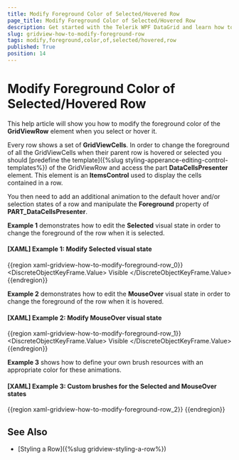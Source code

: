 ```yaml
---
title: Modify Foreground Color of Selected/Hovered Row
page_title: Modify Foreground Color of Selected/Hovered Row
description: Get started with the Telerik WPF DataGrid and learn how to change the foreground color of all GridViewCells when their parent row is hovered or selected.
slug: gridview-how-to-modify-foreground-row
tags: modify,foreground,color,of,selected/hovered,row
published: True
position: 14
---
```


# Modify Foreground Color of Selected/Hovered Row

This help article will show you how to modify the foreground color of the **GridViewRow** element when you select or hover it.

Every row shows a set of **GridViewCells**. In order to change the foreground of all the GridViewCells when their parent row is hovered or selected you should [predefine the template]({%slug styling-apperance-editing-control-templates%}) of the GridViewRow and access the part __DataCellsPresenter__ element. This element is an **ItemsControl** used to display the cells contained in a row.

You then need to add an additional animation to the default hover and/or selection states of a row and manipulate the **Foreground** property of __PART_DataCellsPresenter__. 

**Example 1** demonstrates how to edit the **Selected** visual state in order to change the foreground of the row when it is selected.

#### __[XAML] Example 1: Modify Selected visual state__

{{region xaml-gridview-how-to-modify-foreground-row_0}}
    <VisualState x:Name="Selected">
	<Storyboard>
	    <ObjectAnimationUsingKeyFrames Duration="0" Storyboard.TargetName="Background_Selected" Storyboard.TargetProperty="(UIElement.Visibility)">
		<DiscreteObjectKeyFrame KeyTime="0">
		    <DiscreteObjectKeyFrame.Value>
			<Visibility>Visible</Visibility>
		    </DiscreteObjectKeyFrame.Value>
		</DiscreteObjectKeyFrame>
	    </ObjectAnimationUsingKeyFrames>
	    <ObjectAnimationUsingKeyFrames Storyboard.TargetName="NavigatorIndicatorBackground" Storyboard.TargetProperty="Background">
		<DiscreteObjectKeyFrame KeyTime="0:0:0" Value="{StaticResource GridView_RowIndicatorCellBackground_Selected}" />
	    </ObjectAnimationUsingKeyFrames>
	    <ObjectAnimationUsingKeyFrames Storyboard.TargetName="PART_DataCellsPresenter" Storyboard.TargetProperty="Foreground">
		<DiscreteObjectKeyFrame KeyTime="0:0:0" Value="{StaticResource GridView_ItemForeground_Selected}" />
	    </ObjectAnimationUsingKeyFrames>
	</Storyboard>
    </VisualState>
{{endregion}}

**Example 2** demonstrates how to edit the **MouseOver** visual state in order to change the foreground of the row when it is hovered.

#### __[XAML] Example 2: Modify MouseOver visual state__

{{region xaml-gridview-how-to-modify-foreground-row_1}}
    <VisualState x:Name="MouseOver">
	<Storyboard>
	    <ObjectAnimationUsingKeyFrames Duration="0" Storyboard.TargetName="Background_Over" Storyboard.TargetProperty="(UIElement.Visibility)">
		<DiscreteObjectKeyFrame KeyTime="0">
		    <DiscreteObjectKeyFrame.Value>
			<Visibility>Visible</Visibility>
		    </DiscreteObjectKeyFrame.Value>
		</DiscreteObjectKeyFrame>
	    </ObjectAnimationUsingKeyFrames>
	    <ObjectAnimationUsingKeyFrames Storyboard.TargetName="PART_DataCellsPresenter" Storyboard.TargetProperty="Foreground">
		<DiscreteObjectKeyFrame KeyTime="0:0:0" Value="{StaticResource GridView_ItemForeground_Over}" />
	    </ObjectAnimationUsingKeyFrames>
	</Storyboard>
    </VisualState>
{{endregion}}

**Example 3** shows how to define your own brush resources with an appropriate color for these animations.
        
#### __[XAML] Example 3: Custom brushes for the Selected and MouseOver states__

{{region xaml-gridview-how-to-modify-foreground-row_2}}
    <SolidColorBrush x:Key="GridView_ItemForeground_Selected" Color="Green"/>
    <SolidColorBrush x:Key="GridView_ItemForeground_Over" Color="Red"/>
{{endregion}}

## See Also

 * [Styling a Row]({%slug gridview-styling-a-row%})
